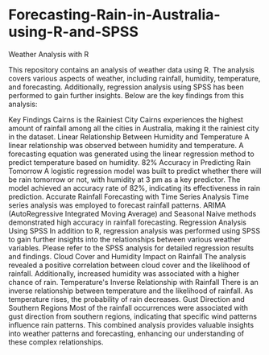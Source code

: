 # Forecasting-Rain-in-Australia-using-R-and-SPSS
Weather Analysis with R

This repository contains an analysis of weather data using R. The analysis covers various aspects of weather, including rainfall, humidity, temperature, and forecasting. Additionally, regression analysis using SPSS has been performed to gain further insights. Below are the key findings from this analysis:

Key Findings
Cairns is the Rainiest City
Cairns experiences the highest amount of rainfall among all the cities in Australia, making it the rainiest city in the dataset.
Linear Relationship Between Humidity and Temperature
A linear relationship was observed between humidity and temperature. A forecasting equation was generated using the linear regression method to predict temperature based on humidity.
82% Accuracy in Predicting Rain Tomorrow
A logistic regression model was built to predict whether there will be rain tomorrow or not, with humidity at 3 pm as a key predictor. The model achieved an accuracy rate of 82%, indicating its effectiveness in rain prediction.
Accurate Rainfall Forecasting with Time Series Analysis
Time series analysis was employed to forecast rainfall patterns. ARIMA (AutoRegressive Integrated Moving Average) and Seasonal Naive methods demonstrated high accuracy in rainfall forecasting.
Regression Analysis Using SPSS
In addition to R, regression analysis was performed using SPSS to gain further insights into the relationships between various weather variables. Please refer to the SPSS analysis for detailed regression results and findings.
Cloud Cover and Humidity Impact on Rainfall
The analysis revealed a positive correlation between cloud cover and the likelihood of rainfall. Additionally, increased humidity was associated with a higher chance of rain.
Temperature's Inverse Relationship with Rainfall
There is an inverse relationship between temperature and the likelihood of rainfall. As temperature rises, the probability of rain decreases.
Gust Direction and Southern Regions
Most of the rainfall occurrences were associated with gust direction from southern regions, indicating that specific wind patterns influence rain patterns.
This combined analysis provides valuable insights into weather patterns and forecasting, enhancing our understanding of these complex relationships.

